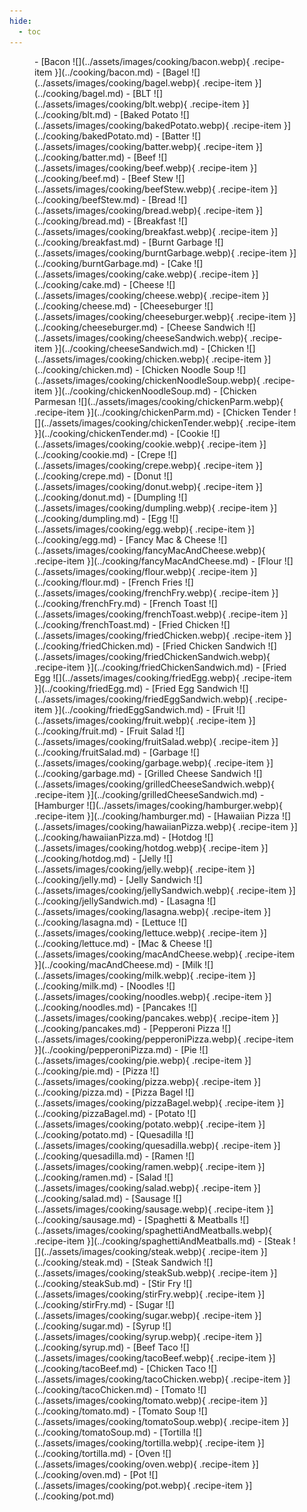 ```yaml
---
hide:
  - toc
---
```


<figure markdown="1">




<div class="grid cards" markdown>
- [Bacon ![](../assets/images/cooking/bacon.webp){ .recipe-item }](../cooking/bacon.md)  
- [Bagel ![](../assets/images/cooking/bagel.webp){ .recipe-item }](../cooking/bagel.md)  
- [BLT ![](../assets/images/cooking/blt.webp){ .recipe-item }](../cooking/blt.md)  
- [Baked Potato ![](../assets/images/cooking/bakedPotato.webp){ .recipe-item }](../cooking/bakedPotato.md)  
- [Batter ![](../assets/images/cooking/batter.webp){ .recipe-item }](../cooking/batter.md)  
- [Beef ![](../assets/images/cooking/beef.webp){ .recipe-item }](../cooking/beef.md)  
- [Beef Stew ![](../assets/images/cooking/beefStew.webp){ .recipe-item }](../cooking/beefStew.md)  
- [Bread ![](../assets/images/cooking/bread.webp){ .recipe-item }](../cooking/bread.md)  
- [Breakfast ![](../assets/images/cooking/breakfast.webp){ .recipe-item }](../cooking/breakfast.md)  
- [Burnt Garbage ![](../assets/images/cooking/burntGarbage.webp){ .recipe-item }](../cooking/burntGarbage.md)  
- [Cake ![](../assets/images/cooking/cake.webp){ .recipe-item }](../cooking/cake.md)  
- [Cheese ![](../assets/images/cooking/cheese.webp){ .recipe-item }](../cooking/cheese.md)  
- [Cheeseburger ![](../assets/images/cooking/cheeseburger.webp){ .recipe-item }](../cooking/cheeseburger.md)  
- [Cheese Sandwich ![](../assets/images/cooking/cheeseSandwich.webp){ .recipe-item }](../cooking/cheeseSandwich.md)  
- [Chicken ![](../assets/images/cooking/chicken.webp){ .recipe-item }](../cooking/chicken.md)  
- [Chicken Noodle Soup ![](../assets/images/cooking/chickenNoodleSoup.webp){ .recipe-item }](../cooking/chickenNoodleSoup.md)  
- [Chicken Parmesan ![](../assets/images/cooking/chickenParm.webp){ .recipe-item }](../cooking/chickenParm.md)  
- [Chicken Tender ![](../assets/images/cooking/chickenTender.webp){ .recipe-item }](../cooking/chickenTender.md)  
- [Cookie ![](../assets/images/cooking/cookie.webp){ .recipe-item }](../cooking/cookie.md)  
- [Crepe ![](../assets/images/cooking/crepe.webp){ .recipe-item }](../cooking/crepe.md)  
- [Donut ![](../assets/images/cooking/donut.webp){ .recipe-item }](../cooking/donut.md)  
- [Dumpling ![](../assets/images/cooking/dumpling.webp){ .recipe-item }](../cooking/dumpling.md)  
- [Egg ![](../assets/images/cooking/egg.webp){ .recipe-item }](../cooking/egg.md)  
- [Fancy Mac & Cheese ![](../assets/images/cooking/fancyMacAndCheese.webp){ .recipe-item }](../cooking/fancyMacAndCheese.md)  
- [Flour ![](../assets/images/cooking/flour.webp){ .recipe-item }](../cooking/flour.md)  
- [French Fries ![](../assets/images/cooking/frenchFry.webp){ .recipe-item }](../cooking/frenchFry.md)  
- [French Toast ![](../assets/images/cooking/frenchToast.webp){ .recipe-item }](../cooking/frenchToast.md)  
- [Fried Chicken ![](../assets/images/cooking/friedChicken.webp){ .recipe-item }](../cooking/friedChicken.md)  
- [Fried Chicken Sandwich ![](../assets/images/cooking/friedChickenSandwich.webp){ .recipe-item }](../cooking/friedChickenSandwich.md)  
- [Fried Egg ![](../assets/images/cooking/friedEgg.webp){ .recipe-item }](../cooking/friedEgg.md)  
- [Fried Egg Sandwich ![](../assets/images/cooking/friedEggSandwich.webp){ .recipe-item }](../cooking/friedEggSandwich.md)  
- [Fruit ![](../assets/images/cooking/fruit.webp){ .recipe-item }](../cooking/fruit.md)  
- [Fruit Salad ![](../assets/images/cooking/fruitSalad.webp){ .recipe-item }](../cooking/fruitSalad.md)  
- [Garbage ![](../assets/images/cooking/garbage.webp){ .recipe-item }](../cooking/garbage.md)  
- [Grilled Cheese Sandwich ![](../assets/images/cooking/grilledCheeseSandwich.webp){ .recipe-item }](../cooking/grilledCheeseSandwich.md)  
- [Hamburger ![](../assets/images/cooking/hamburger.webp){ .recipe-item }](../cooking/hamburger.md)  
- [Hawaiian Pizza ![](../assets/images/cooking/hawaiianPizza.webp){ .recipe-item }](../cooking/hawaiianPizza.md)  
- [Hotdog ![](../assets/images/cooking/hotdog.webp){ .recipe-item }](../cooking/hotdog.md)  
- [Jelly ![](../assets/images/cooking/jelly.webp){ .recipe-item }](../cooking/jelly.md)  
- [Jelly Sandwich ![](../assets/images/cooking/jellySandwich.webp){ .recipe-item }](../cooking/jellySandwich.md)  
- [Lasagna ![](../assets/images/cooking/lasagna.webp){ .recipe-item }](../cooking/lasagna.md)  
- [Lettuce ![](../assets/images/cooking/lettuce.webp){ .recipe-item }](../cooking/lettuce.md)  
- [Mac & Cheese ![](../assets/images/cooking/macAndCheese.webp){ .recipe-item }](../cooking/macAndCheese.md)  
- [Milk ![](../assets/images/cooking/milk.webp){ .recipe-item }](../cooking/milk.md)  
- [Noodles ![](../assets/images/cooking/noodles.webp){ .recipe-item }](../cooking/noodles.md)  
- [Pancakes ![](../assets/images/cooking/pancakes.webp){ .recipe-item }](../cooking/pancakes.md)  
- [Pepperoni Pizza ![](../assets/images/cooking/pepperoniPizza.webp){ .recipe-item }](../cooking/pepperoniPizza.md)  
- [Pie ![](../assets/images/cooking/pie.webp){ .recipe-item }](../cooking/pie.md)  
- [Pizza ![](../assets/images/cooking/pizza.webp){ .recipe-item }](../cooking/pizza.md)  
- [Pizza Bagel ![](../assets/images/cooking/pizzaBagel.webp){ .recipe-item }](../cooking/pizzaBagel.md)  
- [Potato ![](../assets/images/cooking/potato.webp){ .recipe-item }](../cooking/potato.md)  
- [Quesadilla ![](../assets/images/cooking/quesadilla.webp){ .recipe-item }](../cooking/quesadilla.md)  
- [Ramen ![](../assets/images/cooking/ramen.webp){ .recipe-item }](../cooking/ramen.md)  
- [Salad ![](../assets/images/cooking/salad.webp){ .recipe-item }](../cooking/salad.md)  
- [Sausage ![](../assets/images/cooking/sausage.webp){ .recipe-item }](../cooking/sausage.md)  
- [Spaghetti & Meatballs ![](../assets/images/cooking/spaghettiAndMeatballs.webp){ .recipe-item }](../cooking/spaghettiAndMeatballs.md)  
- [Steak ![](../assets/images/cooking/steak.webp){ .recipe-item }](../cooking/steak.md)  
- [Steak Sandwich ![](../assets/images/cooking/steakSub.webp){ .recipe-item }](../cooking/steakSub.md)  
- [Stir Fry ![](../assets/images/cooking/stirFry.webp){ .recipe-item }](../cooking/stirFry.md)  
- [Sugar ![](../assets/images/cooking/sugar.webp){ .recipe-item }](../cooking/sugar.md)  
- [Syrup ![](../assets/images/cooking/syrup.webp){ .recipe-item }](../cooking/syrup.md)  
- [Beef Taco ![](../assets/images/cooking/tacoBeef.webp){ .recipe-item }](../cooking/tacoBeef.md)  
- [Chicken Taco ![](../assets/images/cooking/tacoChicken.webp){ .recipe-item }](../cooking/tacoChicken.md)  
- [Tomato ![](../assets/images/cooking/tomato.webp){ .recipe-item }](../cooking/tomato.md)  
- [Tomato Soup ![](../assets/images/cooking/tomatoSoup.webp){ .recipe-item }](../cooking/tomatoSoup.md)  
- [Tortilla ![](../assets/images/cooking/tortilla.webp){ .recipe-item }](../cooking/tortilla.md)  
- [Oven ![](../assets/images/cooking/oven.webp){ .recipe-item }](../cooking/oven.md)  
- [Pot ![](../assets/images/cooking/pot.webp){ .recipe-item }](../cooking/pot.md)  
</div>

</figure>